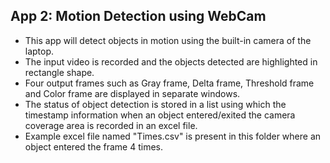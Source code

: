 
## App 2: Motion Detection using WebCam

* This app will detect objects in motion using the built-in camera of the laptop.
* The input video is recorded and the objects detected are highlighted in rectangle shape.
* Four output frames such as Gray frame, Delta frame, Threshold frame and Color frame are displayed in separate windows.
* The status of object detection is stored in a list using which the timestamp information when an object entered/exited the camera coverage area is recorded in an excel file. 
* Example excel file named "Times.csv" is present in this folder where an object entered the frame 4 times.